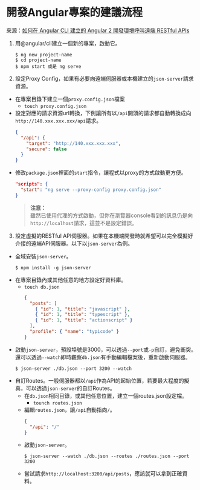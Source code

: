 # 開發Angular專案的建議流程
來源：[如何在 Angular CLI 建立的 Angular 2 開發環境呼叫遠端 RESTful APIs](http://blog.miniasp.com/post/2017/02/05/Setup-proxy-to-backend-in-Angular-CLI.aspx)

1. 用@angular/cli建立一個新的專案，啟動它。
   ```
   $ ng new project-name
   $ cd project-name
   $ npm start 或是 ng serve
   ```
2. 設定Proxy Config，如果有必要向遠端伺服器或本機建立的`json-server`請求資源。
  - 在專案目錄下建立一個`proxy.config.json`檔案
    - `touch proxy.config.json`
  - 設定對應的請求資源url轉換，下例讓所有以`/api`開頭的請求都自動轉換成向`http://140.xxx.xxx.xxx/api`請求。
    ```json
    {
      "/api": {
        "target": "http://140.xxx.xxx.xxx",
        "secure": false
      }
    }
    ```
  - 修改`package.json`裡面的`start`指令，讓程式以proxy的方式啟動更方便。
    ```json
    "scripts": {
      "start": "ng serve --proxy-config proxy.config.json"
    }
    ```
    > **注意：**<br>雖然已使用代理的方式啟動，但你在瀏覽器console看到的訊息仍是向`http://localhost`請求，這並不是設定錯誤。

3. 設定虛擬的RESTful API伺服器。如果在本機端開發時就希望可以完全模擬好介接的遠端API伺服器。以下以`json-server`為例。
  - 全域安裝`json-server`。
    ```
    $ npm install -g json-server
    ```
  - 在專案目錄內或其他任意的地方設定好資料庫。
    - `touch db.json`
      ```json
      {
        "posts": [
          { "id": 1, "title": "javascript" },
          { "id": 1, "title": "typescript" },
          { "id": 1, "title": "actionscript" }
        ],
        "profile": { "name": "typicode" }
      }
      ```
  - 啟動`json-server`，預設埠號是3000，可以透過`--port`或`-p`自訂，避免衝突。還可以透過`--watch`即時觀察`db.json`有手動編輯檔案後，重新啟動伺服器。
    ```
    $ json-server ./db.json --port 3200 --watch
    ```
  - 自訂Routes。一般伺服器都以`/api`作為API的起始位置，若要最大程度的擬真，可以透過`json-server`的自訂Routes。
    - 在`db.json`相同目錄，或其他任意位置，建立一個routes.json設定檔。
      - `tounch routes.json`
    - 編輯`routes.json`，讓`/api`自動指向`/`。
      ```json
      {
        "/api": "/"
      }
      ```
    - 啟動`json-server`。
      ```
      $ json-server --watch ./db.json --routes ./routes.json --port 3200
      ```
    - 嘗試請求`http://localhost:3200/api/posts`，應該就可以拿到正確資料。
